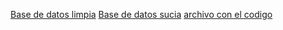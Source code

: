 [Base de datos limpia](https://drive.google.com/file/d/1yUJ-STLOakZf9CBKt5trSPPeAjdj5L6P/view?usp=sharing)
[Base de datos sucia](https://drive.google.com/file/d/1DCNNjA_DgG2Ud3BZWbJFxNl2rq3yByoa/view?usp=sharing)
[archivo con el codigo](https://drive.google.com/file/d/1D--ek4sbH6U10DUylVvecb5u9PIEPNC3/view?usp=sharing)

